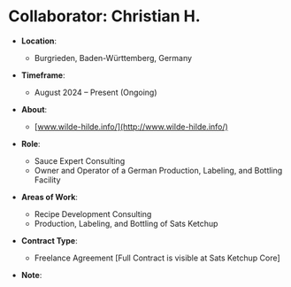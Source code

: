# Collaborator: Christian H.

- **Location**:  
  - Burgrieden, Baden-Württemberg, Germany

- **Timeframe**:  
  - August 2024 – Present (Ongoing)

- **About**:  
  - [www.wilde-hilde.info/](http://www.wilde-hilde.info/)

- **Role**:  
  - Sauce Expert Consulting  
  - Owner and Operator of a German Production, Labeling, and Bottling Facility

- **Areas of Work**:  
  - Recipe Development Consulting  
  - Production, Labeling, and Bottling of Sats Ketchup

- **Contract Type**:  
  - Freelance Agreement [Full Contract is visible at Sats Ketchup Core]

- **Note**:
